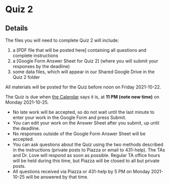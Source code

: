 # Quiz 2 

## Details

The files you will need to complete Quiz 2 will include:

1. a [PDF file that will be posted here] containing all questions and complete instructions
2. a [Google Form Answer Sheet for Quiz 2] (where you will submit your responses by the deadline)
3. some data files, which will appear in our Shared Google Drive in the Quiz 2 folder

All materials will be posted for the Quiz before noon on Friday 2021-10-22. 

The Quiz is due when [the Calendar](https://thomaselove.github.io/431/calendar.html) says it is, at **11 PM (note new time)** on Monday 2021-10-25. 

- No late work will be accepted, so do not wait until the last minute to enter your work in the Google Form and press Submit. 
- You can edit your work on the Answer Sheet after you submit, up until the deadline. 
- No responses outside of the Google Form Answer Sheet will be accepted.
- You can ask questions about the Quiz using the two methods described in the instructions (private posts to Piazza or email to 431-help). The TAs and Dr. Love will respond as soon as possible. Regular TA office hours will be held during this time, but Piazza will be closed to all but private posts.
- All questions received via Piazza or 431-help by 5 PM on Monday 2021-10-25 will be answered by that time.

